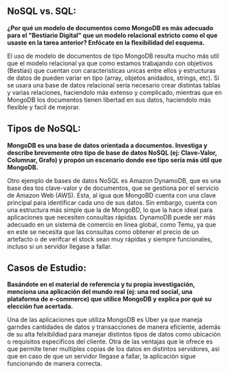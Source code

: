 
## NoSQL vs. SQL: 
**¿Por qué un modelo de documentos como MongoDB es más adecuado para el "Bestiario Digital" que un modelo relacional estricto como el que usaste en la tarea anterior? Enfócate en la flexibilidad del esquema.**

El uso de modelo de documentos de tipo MongoDB resulta mucho más util que el modelo relacional ya que como estamos trabajando con objetivos (Bestias) que cuentan con caracteristicas unicas entre ellos y estructuras de datos de pueden variar en tipo (array, objetos anidados, strings, etc).
Si se usara una base de datos relacional sería necesario crear distintas tablas y varias relaciones, haciendolo más extenso y complicado, mientras que en MongoDB los documentos tienen libertad en sus datos, haciendolo más flexible y facil de mejorar. 

## Tipos de NoSQL: 
**MongoDB es una base de datos orientada a documentos. Investiga y describe brevemente otro tipo de base de datos NoSQL (ej: Clave-Valor, Columnar, Grafo) y propón un escenario donde ese tipo sería más útil que MongoDB.**

Otro ejemplo de bases de datos NoSQL es Amazon DynamoDB, que es una base dea tos clave-valor y de documentos, que se gestiona por el servicio de Amazon Web (AWS). Esta, al igua que MongoBD cuenta con una clave principal para identificar cada uno de sus datos. Sin embargo, cuenta con una estructura más simple que la de MongoBD, lo que la hace ideal para aplicaciones que necesiten consultas rápidas.
DynamoDB puede ser más adecuado en un sistema de comercio en linea global, como Temu, ya que en este se necesita que las consultas como obtener el precio de un artefacto o de verifcar el stock sean muy rápidas y siempre funcionales, incluso si un servidor llegase a fallar.

## Casos de Estudio: 
**Basándote en el material de referencia y tu propia investigación, menciona una aplicación del mundo real (ej: una red social, una plataforma de e-commerce) que utilice MongoDB y explica por qué su elección fue acertada.**

Una de las aplicaciones que utiliza MongoDB es Uber ya que maneja garndes cantidades de datos y transacciones de manera eficiente, además de su alta felxibildiad para manejar distintos tipos de datos como ubicación o requisitos especificos del cliente. Otra de las ventajas que le ofrece es que permite tener multiples copias de los datos en distintos servidores, asi que en caso de que un servidor llegase a fallar, la aplicación sigue funcionando de manera correcta.  
